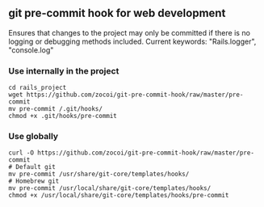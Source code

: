 ## git pre-commit hook for web development

Ensures that changes to the project may only be committed if there is no logging or debugging methods included.
Current keywords: "Rails.logger", "console.log"

### Use internally in the project

    cd rails_project
    wget https://github.com/zocoi/git-pre-commit-hook/raw/master/pre-commit
    mv pre-commit /.git/hooks/
    chmod +x .git/hooks/pre-commit

### Use globally

    curl -O https://github.com/zocoi/git-pre-commit-hook/raw/master/pre-commit
    # Default git
    mv pre-commit /usr/share/git-core/templates/hooks/
    # Homebrew git
    mv pre-commit /usr/local/share/git-core/templates/hooks/
    chmod +x /usr/local/share/git-core/templates/hooks/pre-commit
